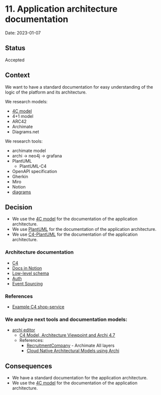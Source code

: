 # 11. Application architecture documentation

Date: 2023-01-07

## Status

Accepted

## Context

We want to have a standard documentation for easy understanding of 
the logic of the platform and its architecture.

We research models:

  - [4C model](https://c4model.com/)
  - 4+1 model
  - ARC42
  - Archimate
  - Diagrams.net

We research tools:

  - archimate model
  - archi -> neo4j -> grafana
  - PlantUML
    - PlantUML-C4
  - OpenAPI specification
  - Gherkin
  - Miro
  - Notion
  - [diagrams](https://diagrams.mingrammer.com/)

## Decision

+ We use the [4C model](https://c4model.com/) for the documentation of the application architecture.
+ We use [PlantUML](https://plantuml.com/) for the documentation of the application architecture.
+ We use [C4-PlantUML](https://github.com/plantuml-stdlib/C4-PlantUML) for the documentation of the application architecture.

### Architecture documentation

- [C4](./docs/c4)
- [Docs in Notion](https://shortlink-org.notion.site/Low-level-f61e3d5ab4ad484784cada86de569eba)
- [Low-level schema](https://miro.com/app/board/o9J_laImQpo=/)
- [Auth](https://miro.com/app/board/o9J_lA5Wmhg=/)
- [Event Sourcing](https://miro.com/app/board/o9J_l-6o1U0=/)

### References

- [Example C4 shop-service](https://gitlab.com/microarch-ru/microservices/system-design)

### We analyze next tools and documentation models:

- [archi editor](https://www.archimatetool.com/)
  + [C4 Model, Architecture Viewpoint and Archi 4.7](https://www.archimatetool.com/blog/2020/04/18/c4-model-architecture-viewpoint-and-archi-4-7/)
  + References:
    + [RecruitmentCompany](https://github.com/rogerkohler/RecruitmentCompany) - Archimate All layers
    + [Cloud Native Architectural Models using Archi](https://github.com/alberttwong/archi_cloudnative)

## Consequences

+ We have a standard documentation for the application architecture.
+ We use the [4C model](https://c4model.com/) for the documentation of the application architecture.
